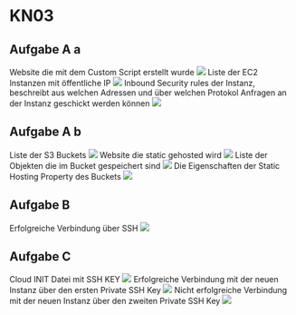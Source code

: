 # KN03
## Aufgabe A a
Website die mit dem Custom Script erstellt wurde
<img src="/KN03/img/Aufgabe_A_Website.png">
Liste der EC2 Instanzen mit öffentliche IP
<img src="/KN03/img/Aufgabe_A_Instances.png">
Inbound Security rules der Instanz, beschreibt aus welchen Adressen und über welchen Protokol Anfragen an der Instanz geschickt werden können
<img src="/KN03/img/Aufgabe_A_Security.png">
## Aufgabe A b
Liste der S3 Buckets 
<img src="/KN03/img/Aufgabe_Ab_Bucketlist.png">
Website die static gehosted wird
<img src="/KN03/img/Aufgabe_Ab_Website.png">
Liste der Objekten die im Bucket gespeichert sind
<img src="/KN03/img/Aufgabe_Ab_Objects.png">
Die Eigenschaften der Static Hosting Property des Buckets
<img src="/KN03/img/Aufgabe_Ab_StaticHosting.png">

## Aufgabe B 
Erfolgreiche Verbindung über SSH
<img src="/KN03/img/Aufgabe_B_SSH.png">

## Aufgabe C
Cloud INIT Datei mit SSH KEY
<img src="/KN03/img/Aufgabe_C_CloudInit.png">
Erfolgreiche Verbindung mit der neuen Instanz über den ersten Private SSH Key 
<img src="/KN03/img/Aufgabe_C_SSH.png">
Nicht erfolgreiche Verbindung mit der neuen Instanz über den zweiten Private SSH Key 
<img src="/KN03/img/Aufgabe_C_SSH2.png">
